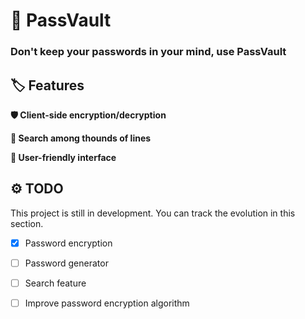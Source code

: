 # :closed_lock_with_key: PassVault

### Don't keep your passwords in your mind, use PassVault

## :label: Features

**:shield: Client-side encryption/decryption**

**:mag_right: Search among thounds of lines**

**:handshake: User-friendly interface**

## :gear: TODO

This project is still in development. You can track the evolution in this section.

- [x] Password encryption
- [ ] Password generator
- [ ] Search feature
- [ ] Improve password encryption algorithm

